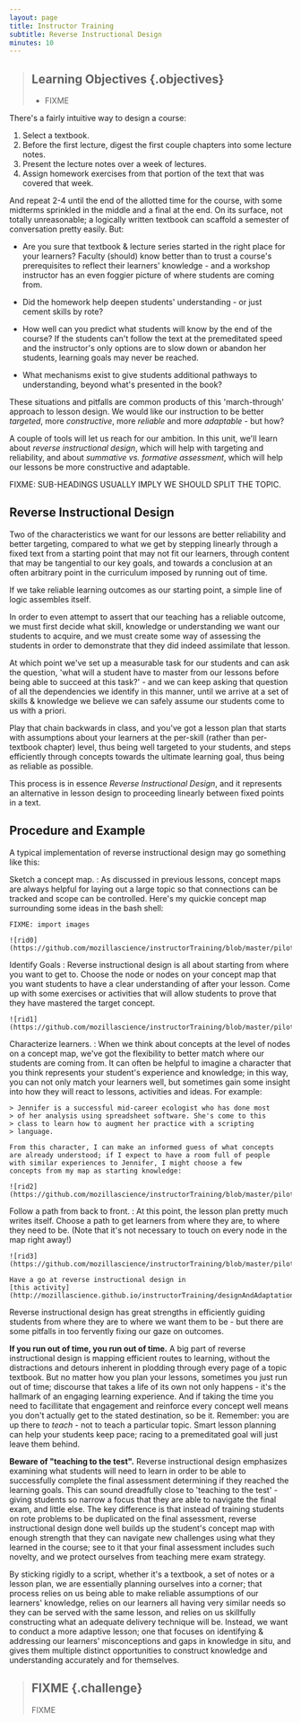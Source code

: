 ```yaml
---
layout: page
title: Instructor Training
subtitle: Reverse Instructional Design
minutes: 10
---
```

> ## Learning Objectives {.objectives}
>
> * FIXME

There's a fairly intuitive way to design a course:

1.  Select a textbook.
2.  Before the first lecture, digest the first couple chapters into some lecture notes.
3.  Present the lecture notes over a week of lectures.
4.  Assign homework exercises from that portion of the text that was covered that week.

And repeat 2-4 until the end of the allotted time for the course, with
some midterms sprinkled in the middle and a final at the end. On its
surface, not totally unreasonable; a logically written textbook can
scaffold a semester of conversation pretty easily. But:

*   Are you sure that textbook & lecture series started in the right
    place for your learners? Faculty (should) know better than to
    trust a course's prerequisites to reflect their learners'
    knowledge - and a workshop instructor has an even foggier picture
    of where students are coming from.

*   Did the homework help deepen students' understanding - or just
    cement skills by rote?

*   How well can you predict what students will know by the end of the
    course? If the students can't follow the text at the premeditated
    speed and the instructor's only options are to slow down or
    abandon her students, learning goals may never be reached.

*   What mechanisms exist to give students additional pathways to
    understanding, beyond what's presented in the book?

These situations and pitfalls are common products of this
'march-through' approach to lesson design. We would like our
instruction to be better *targeted*, more *constructive*, more
*reliable* and more *adaptable* - but how?

A couple of tools will let us reach for our ambition. In this unit,
we'll learn about *reverse instructional design*, which will help with
targeting and reliability, and about *summative vs. formative
assessment*, which will help our lessons be more constructive and
adaptable.

FIXME: SUB-HEADINGS USUALLY IMPLY WE SHOULD SPLIT THE TOPIC.

## Reverse Instructional Design

Two of the characteristics we want for our lessons are better
reliability and better targeting, compared to what we get by stepping
linearly through a fixed text from a starting point that may not fit
our learners, through content that may be tangential to our key goals,
and towards a conclusion at an often arbitrary point in the curriculum
imposed by running out of time.

If we take reliable learning outcomes as our starting point, a simple
line of logic assembles itself.

In order to even attempt to assert that our teaching has a reliable
outcome, we must first decide what skill, knowledge or understanding
we want our students to acquire, and we must create some way of
assessing the students in order to demonstrate that they did indeed
assimilate that lesson.

At which point we've set up a measurable task for our students and can
ask the question, 'what will a student have to master from our lessons
before being able to succeed at this task?' - and we can keep asking
that question of all the dependencies we identify in this manner,
until we arrive at a set of skills & knowledge we believe we can
safely assume our students come to us with a priori.

Play that chain backwards in class, and you've got a lesson plan that
starts with assumptions about your learners at the per-skill (rather
than per-textbook chapter) level, thus being well targeted to your
students, and steps efficiently through concepts towards the ultimate
learning goal, thus being as reliable as possible.

This process is in essence *Reverse Instructional Design*, and it
represents an alternative in lesson design to proceeding linearly
between fixed points in a text.

## Procedure and Example

A typical implementation of reverse instructional design may go
something like this:

Sketch a concept map.
:   As discussed in previous lessons, concept maps are always helpful
    for laying out a large topic so that connections can be tracked
    and scope can be controlled. Here's my quickie concept map
    surrounding some ideas in the bash shell:

    FIXME: import images

    ![rid0](https://github.com/mozillascience/instructorTraining/blob/master/pilotingLearning/notes/rid0.jpg)

Identify Goals
:   Reverse instructional design is all about starting from where you
    want to get to. Choose the node or nodes on your concept map that
    you want students to have a clear understanding of after your
    lesson. Come up with some exercises or activities that will allow
    students to prove that they have mastered the target concept.

    ![rid1](https://github.com/mozillascience/instructorTraining/blob/master/pilotingLearning/notes/rid1.jpg)

Characterize learners.
:   When we think about concepts at the level of nodes on a concept map,
    we've got the flexibility to better match where our students are
    coming from. It can often be helpful to imagine a character that
    you think represents your student's experience and knowledge; in
    this way, you can not only match your learners well, but sometimes
    gain some insight into how they will react to lessons, activities
    and ideas. For example:

    > Jennifer is a successful mid-career ecologist who has done most
    > of her analysis using spreadsheet software. She's come to this
    > class to learn how to augment her practice with a scripting
    > language.

    From this character, I can make an informed guess of what concepts
    are already understood; if I expect to have a room full of people
    with similar experiences to Jennifer, I might choose a few
    concepts from my map as starting knowledge:

    ![rid2](https://github.com/mozillascience/instructorTraining/blob/master/pilotingLearning/notes/rid2.jpg)

Follow a path from back to front.
:   At this point, the lesson plan pretty much writes itself. Choose a
    path to get learners from where they are, to where they need to be.
    (Note that it's not necessary to touch on every node in the map
    right away!)

    ![rid3](https://github.com/mozillascience/instructorTraining/blob/master/pilotingLearning/notes/rid3.jpg)

    Have a go at reverse instructional design in
    [this activity](http://mozillascience.github.io/instructorTraining/designAndAdaptation/RID_01.html).

Reverse instructional design has great strengths in efficiently
guiding students from where they are to where we want them to be - but
there are some pitfalls in too fervently fixing our gaze on outcomes.

**If you run out of time, you run out of time.** A big part of reverse
instructional design is mapping efficient routes to learning, without
the distractions and detours inherent in plodding through every page
of a topic textbook. But no matter how you plan your lessons,
sometimes you just run out of time; discourse that takes a life of its
own not only happens - it's the hallmark of an engaging learning
experience. And if taking the time you need to facillitate that
engagement and reinforce every concept well means you don't actually
get to the stated destination, so be it. Remember: you are up there to
*teach* - not to teach a particular topic. Smart lesson planning can
help your students keep pace; racing to a premeditated goal will just
leave them behind.

**Beware of "teaching to the test".** Reverse instructional design
emphasizes examining what students will need to learn in order to be
able to successfully complete the final assessment determining if they
reached the learning goals. This can sound dreadfully close to
'teaching to the test' - giving students so narrow a focus that they
are able to navigate the final exam, and little else. The key
difference is that instead of training students on rote problems to be
duplicated on the final assessment, reverse instructional design done
well builds up the student's concept map with enough strength that
they can navigate new challenges using what they learned in the
course; see to it that your final assessment includes such novelty,
and we protect ourselves from teaching mere exam strategy.

By sticking rigidly to a script, whether it's a textbook, a set of
notes or a lesson plan, we are essentially planning ourselves into a
corner; that process relies on us being able to make reliable
assumptions of our learners' knowledge, relies on our learners all
having very similar needs so they can be served with the same lesson,
and relies on us skillfully constructing what an adequate delivery
technique will be. Instead, we want to conduct a more adaptive lesson;
one that focuses on identifying & addressing our learners'
misconceptions and gaps in knowledge in situ, and gives them multiple
distinct opportunities to construct knowledge and understanding
accurately and for themselves.

> ## FIXME {.challenge}
>
> FIXME
